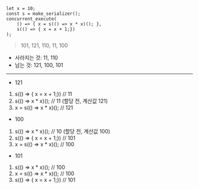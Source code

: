 ```
let x = 10;
const s = make_serializer();
concurrent_execute(
    () => { x = s(() => x * x)(); },
    s(() => { x = x + 1;})
);
```

> 101, 121, 110, 11, 100

- 사라지는 것: 11, 110
- 남는 것: 121, 100, 101

---

- 121

1. s(() => { x = x + 1;}) // 11
2. s(() => x \* x)(); // 11 (할당 전, 계산값 121)
3. x = s(() => x \* x)(); // 121

- 100

1. s(() => x \* x)(); // 10 (할당 전, 계산값 100)
2. s(() => { x = x + 1;}) // 101
3. x = s(() => x \* x)(); // 100

- 101

1. s(() => x \* x)(); // 100
2. x = s(() => x \* x)(); // 100
3. s(() => { x = x + 1;}) // 101
